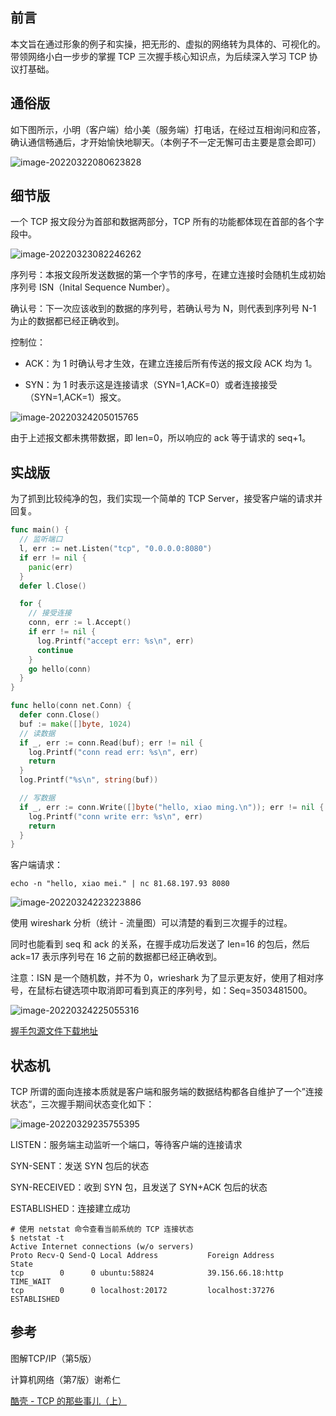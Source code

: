 ## 前言

本文旨在通过形象的例子和实操，把无形的、虚拟的网络转为具体的、可视化的。带领网络小白一步步的掌握 TCP 三次握手核心知识点，为后续深入学习 TCP 协议打基础。

## 通俗版

如下图所示，小明（客户端）给小美（服务端）打电话，在经过互相询问和应答，确认通信畅通后，才开始愉快地聊天。（本例子不一定无懈可击主要是意会即可）

![image-20220322080623828](image/image-20220322080623828.png)

## 细节版

一个 TCP 报文段分为首部和数据两部分，TCP 所有的功能都体现在首部的各个字段中。

![image-20220323082246262](image/image-20220323082246262.png)

序列号：本报文段所发送数据的第一个字节的序号，在建立连接时会随机生成初始序列号 ISN（Inital Sequence Number）。

确认号：下一次应该收到的数据的序列号，若确认号为 N，则代表到序列号 N-1 为止的数据都已经正确收到。

控制位：

- ACK：为 1 时确认号才生效，在建立连接后所有传送的报文段 ACK 均为 1。

- SYN：为 1 时表示这是连接请求（SYN=1,ACK=0）或者连接接受（SYN=1,ACK=1）报文。

![image-20220324205015765](image/image-20220324205015765.png)

由于上述报文都未携带数据，即 len=0，所以响应的 ack 等于请求的 seq+1。

## 实战版

为了抓到比较纯净的包，我们实现一个简单的 TCP Server，接受客户端的请求并回复。

```go
func main() {
  // 监听端口
  l, err := net.Listen("tcp", "0.0.0.0:8080")
  if err != nil {
    panic(err)
  }
  defer l.Close()

  for {
    // 接受连接
    conn, err := l.Accept()
    if err != nil {
      log.Printf("accept err: %s\n", err)
      continue
    }
    go hello(conn)
  }
}

func hello(conn net.Conn) {
  defer conn.Close()
  buf := make([]byte, 1024)
  // 读数据
  if _, err := conn.Read(buf); err != nil {
    log.Printf("conn read err: %s\n", err)
    return
  }
  log.Printf("%s\n", string(buf))

  // 写数据
  if _, err := conn.Write([]byte("hello, xiao ming.\n")); err != nil {
    log.Printf("conn write err: %s\n", err)
    return
  }
}
```

客户端请求：

```shell
echo -n "hello, xiao mei." | nc 81.68.197.93 8080
```

![image-20220324223223886](image/image-20220324223223886.png)

使用 wireshark 分析（统计 - 流量图）可以清楚的看到三次握手的过程。

同时也能看到 seq 和 ack 的关系，在握手成功后发送了 len=16 的包后，然后 ack=17 表示序列号在 16 之前的数据都已经正确收到。

注意：ISN 是一个随机数，并不为 0，wrieshark 为了显示更友好，使用了相对序号，在鼠标右键选项中取消即可看到真正的序列号，如：Seq=3503481500。

![image-20220324225055316](image/image-20220324225055316.png)

[握手包源文件下载地址](https://github.com/yahuian/blog/blob/master/computer-network/TCP%20%E4%B8%89%E6%AC%A1%E6%8F%A1%E6%89%8B/handshake.pcapng)

## 状态机

TCP 所谓的面向连接本质就是客户端和服务端的数据结构都各自维护了一个”连接状态“，三次握手期间状态变化如下：

![image-20220329235755395](image/image-20220329235755395.png)

LISTEN：服务端主动监听一个端口，等待客户端的连接请求

SYN-SENT：发送 SYN 包后的状态

SYN-RECEIVED：收到 SYN 包，且发送了 SYN+ACK 包后的状态

ESTABLISHED：连接建立成功

```shell
# 使用 netstat 命令查看当前系统的 TCP 连接状态
$ netstat -t
Active Internet connections (w/o servers)
Proto Recv-Q Send-Q Local Address           Foreign Address         State
tcp        0      0 ubuntu:58824            39.156.66.18:http       TIME_WAIT
tcp        0      0 localhost:20172         localhost:37276         ESTABLISHED
```

## 参考

图解TCP/IP（第5版）

计算机网络（第7版）谢希仁

[酷壳 - TCP 的那些事儿（上）](https://coolshell.cn/articles/11564.html)

